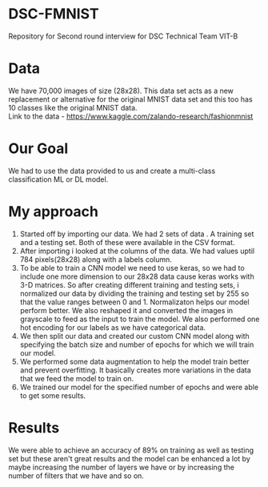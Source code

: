 # DSC-FMNIST
Repository for Second round interview for DSC Technical Team VIT-B

# Data
We have 70,000 images of size (28x28). This data set acts as a new replacement or alternative for the original MNIST data set and this too has 10 classes like the original MNIST data. <br>
Link to the data - https://www.kaggle.com/zalando-research/fashionmnist

# Our Goal
We had to use the data provided to us and create a multi-class classification ML or DL model.

# My approach
1) Started off by importing our data. We had 2 sets of data . A training set and a testing set. Both of these were available in the CSV format. <br>
2) After importing i looked at the columns of the data. We had values uptil 784 pixels(28x28) along with a labels column. <br>
3) To be able to train a CNN model we need to use keras, so we had to include one more dimension to our 28x28 data cause keras works with 3-D matrices. So after creating different training and testing sets, i normalized our data by dividing the training and testing set by 255 so that the value ranges between 0 and 1. Normalizaton helps our model perform better. We also reshaped it and converted the images in grayscale to feed as the input to train the model. We also performed one hot encoding for our labels as we have categorical data. <br>
4) We then split our data and created our custom CNN model along with specifying the batch size and number of epochs for which we will train our model. <br>
5) We performed some data augmentation to help the model train better and prevent overfitting. It basically creates more variations in the data that we feed the model to train on. <br>
6) We trained our model for the specified number of epochs and were able to get some results. <br>

# Results
We were able to achieve an accuracy of 89% on training as well as testing set but these aren't great results and the model can be enhanced  a lot by maybe increasing the number of layers we have or by increasing the number of filters that we have and so on.
